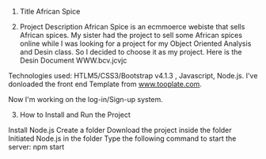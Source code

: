 1. Title
African Spice 

2. Project Description
African Spice is an ecmmoerce webiste that sells African spices.
My sister had the project to sell some African spices online while I was looking for a project for my Object Oriented Analysis and Desin class.
So I decided to choose it as my project. Here is the Desin Document WWW.bcv.jcvjc  

Technologies used: HTLM5/CSS3/Bootstrap v4.1.3 , Javascript, Node.js.
I've donloaded the front end Template from www.tooplate.com.

Now I'm working on the log-in/Sign-up system.

3. How to Install and Run the Project

Install Node.js
Create a folder
Download the project inside the folder
Initiated Node.js in the folder
Type the following command to start the server: npm start

